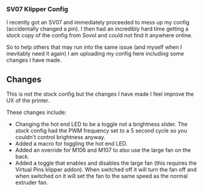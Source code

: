 ### SV07 Klipper Config
I recently got an SV07 and immediately proceeded to mess up my config (accidentally changed a pin). I then had an incredibly hard time getting a stock copy of the config from Sovol and could not find it anywhere online.

So to help others that may run into the same issue (and myself when I inevitably need it again) I am uploading my config here including some changes I have made.

## Changes
This is not the stock config but the changes I have made I feel improve the UX of the printer.

These changes include:
- Changing the hot end LED to be a toggle not a brightness slider. The stock config had the PWM frequency set to a 5 second cycle so you couldn't control brightness anyway.
- Added a macro for toggling the hot end LED.
- Added an override for M106 and M107 to also use the large fan on the back.
- Added a toggle that enables and disables the large fan (this requires the Virtual Pins klipper addon). When switched off it will turn the fan off and when switched on it will set the fan to the same speed as the normal extruder fan.
